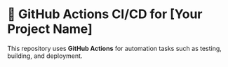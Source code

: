 # 🚀 GitHub Actions CI/CD for [Your Project Name]

This repository uses **GitHub Actions** for automation tasks such as testing, building, and deployment.
